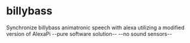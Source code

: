 # billybass
Synchronize billybass animatronic speech with alexa utilizing a modified version of AlexaPi --pure software solution-- --no sound sensors--
